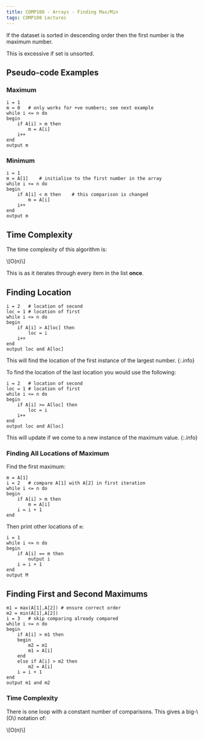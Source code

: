 ```yaml
---
title: COMP108 - Arrays - Finding Max/Min
tags: COMP108 Lectures
---
```

If the dataset is sorted in descending order then the first number is the maximum number.

This is excessive if set is unsorted.

## Pseudo-code Examples
### Maximum

```
i = 1
m = 0	# only works for +ve numbers; see next example
while i <= n do
begin
	if A[i] > m then
		m = A[i]
	i++
end
output m
```

### Minimum

```
i = 1
m = A[1]	# initialise to the first number in the array
while i <= n do
begin
	if A[i] < m then	# this comparison is changed
		m = A[i]
	i++
end
output m
```

## Time Complexity
The time complexity of this algorithm is:

&#92;[O(n)&#92;]

This is as it iterates through every item in the list **once**.

## Finding Location

```	
i = 2	# location of second
loc = 1	# location of first
while i <= n do
begin
	if A[i] > A[loc] then
		loc = i
	i++
end
output loc and A[loc]
```

This will find the location of the first instance of the largest number.
{:.info}

To find the location of the last location you would use the following:

```	
i = 2	# location of second
loc = 1	# location of first
while i <= n do
begin
	if A[i] >= A[loc] then
		loc = i
	i++
end
output loc and A[loc]
```

This will update if we come to a new instance of the maximum value.
{:.info}

### Finding All Locations of Maximum
Find the first maximum:

```
m = A[1]
i = 2	# compare A[1] with A[2] in first iteration
while i <= n do
begin
	if A[i] > m then
		m = A[i]
	i = i + 1
end
```

Then print other locations of `m`:

```
i = 1
while i <= n do
begin
	if A[i] == m then
		output i
	i = i + 1
end
output M
```

## Finding First and Second Maximums

```
m1 = max(A[1],A[2])	# ensure correct order
m2 = min(A[1],A[2])
i = 3	# skip comparing already compared
while i <= n do
begin
	if A[i] > m1 then
	begin
		m2 = m1
		m1 = A[i]
	end
	else if A[i] > m2 then
		m2 = A[i]
	i = i + 1
end 
output m1 and m2
```

### Time Complexity
There is one loop with a constant number of comparisons. This gives a big-&#92;(O&#92;) notation of:

&#92;[O(n)&#92;]
